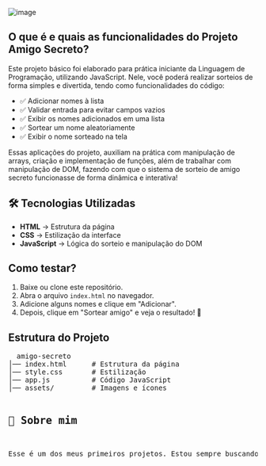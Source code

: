 ![image](https://github.com/user-attachments/assets/509a9353-7d8f-4004-8b9a-3a39d5436cd9)

<h2>O que é e quais as funcionalidades do Projeto Amigo Secreto?</h2>
<p> Este projeto básico foi elaborado para prática iniciante da Linguagem de Programação, utilizando JavaScript. Nele, você poderá realizar sorteios de forma simples e divertida, tendo como funcionalidades do código: </p>
<ul>
    <li>✅ Adicionar nomes à lista</li>
    <li>✅ Validar entrada para evitar campos vazios</li>
    <li>✅ Exibir os nomes adicionados em uma lista</li>
    <li>✅ Sortear um nome aleatoriamente</li>
    <li>✅ Exibir o nome sorteado na tela</li>
</ul>

<p> Essas aplicações do projeto, auxiliam na prática com manipulação de arrays, criação e implementação de funções, além de trabalhar com manipulação de DOM, fazendo com que o sistema de sorteio de amigo secreto funcionasse de forma dinâmica e interativa! </p>

<h2>🛠️ Tecnologias Utilizadas</h2>
<ul>
    <li><strong>HTML</strong> → Estrutura da página</li>
    <li><strong>CSS</strong> → Estilização da interface</li>
    <li><strong>JavaScript</strong> → Lógica do sorteio e manipulação do DOM</li>
</ul>

<h2> Como testar?</h2>
<ol>
    <li>Baixe ou clone este repositório.</li>
    <li>Abra o arquivo <code>index.html</code> no navegador.</li>
    <li>Adicione alguns nomes e clique em "Adicionar".</li>
    <li>Depois, clique em "Sortear amigo" e veja o resultado! 🎉</li>
</ol>

<h2> Estrutura do Projeto</h2>
<pre>  amigo-secreto
│── index.html      # Estrutura da página
│── style.css       # Estilização
│── app.js          # Código JavaScript
│── assets/         # Imagens e ícones

<h2>📜 Sobre mim</h2>
<p>Esse é um dos meus primeiros projetos. Estou sempre buscando aprender e pôr em práticas esses novos conhecimentos, pois acredito que é a melhor maneira de fixar o conteúdo! Se quiser ver mais projetos e acompanhar a evolução do meu conhecimento, continue acompanhando meu portfólio! 😊</p>

